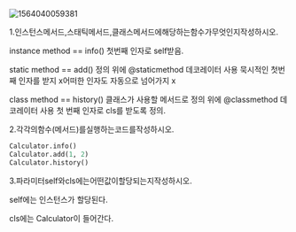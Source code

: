 ![1564040059381](C:\Users\student\AppData\Roaming\Typora\typora-user-images\1564040059381.png)

1.인스턴스메서드,스태틱메서드,클래스메서드에해당하는함수가무엇인지작성하시오.

instance method   ==  info() 첫번째 인자로 self받음.

static method 		== add()  정의 위에 @staticmethod 데코레이터 사용 묵시적인 첫번째 인자를 받지 x어떠한 인자도 자동으로 넘어가지 x

class method		  == history()  클래스가 사용할 메서드로 정의 위에 @classmethod 데코레이터 사용 첫 번째 인자로 cls를 받도록 정의.





2.각각의함수(메서드)를실행하는코드를작성하시오.

```python
Calculator.info()
Calculator.add(1, 2)
Calculator.history()
```





3.파라미터self와cls에는어떤값이할당되는지작성하시오.

self에는 인스턴스가 할당된다.

cls에는 Calculator이 들어간다.
